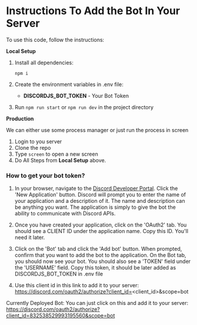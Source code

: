 # Instructions To Add the Bot In Your Server

To use this code, follow the instructions:

**Local Setup**

1) Install all dependencies:

    `npm i`



2) Create the environment variables in .env file:
    - **DISCORDJS_BOT_TOKEN** - Your Bot Token

3) Run `npm run start` or `npm run dev` in the project directory


**Production**

We can either use some process manager or just run the process in screen

1) Login to you server
2) Clone the repo
3) Type `screen` to open a new screen
4) Do All Steps from **Local Setup** above.

### How to get your bot token?

1. In your browser, navigate to the [Discord Developer Portal](https://discord.com/developers/applications). Click
   the 'New Application' button. Discord will prompt you to enter the name of your application and a description of it.
   The name and description can be anything you want. The application is simply to give the bot the ability to 
   communicate with Discord APIs.
   
2. Once you have created your application, click on the 'OAuth2' tab.
   You should see a CLIENT ID under the application name. Copy this ID. You'll need it later.



3. Click on the 'Bot' tab and click the 'Add bot' button. When prompted, confirm that you want to add the
   bot to the application. On the Bot tab, you should now see your bot. You should also see a 'TOKEN' field
   under the 'USERNAME' field. Copy this token, it should be later added as DISCORDJS_BOT_TOKEN in .env file
   
4. Use this client id in this link to add it to your server: https://discord.com/oauth2/authorize?client_id=<client_id>&scope=bot


Currently Deployed Bot:
You can just click on this and add it to your server: https://discord.com/oauth2/authorize?client_id=832538529993195560&scope=bot